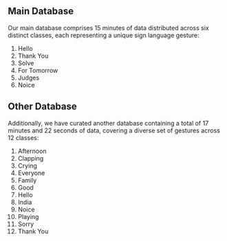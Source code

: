 <section>
    <h2>Main Database</h2>
    <p>Our main database comprises 15 minutes of data distributed across six distinct classes, each representing a unique sign language gesture:</p>
    <ol>
        <li>Hello</li>
        <li>Thank You</li>
        <li>Solve</li>
        <li>For Tomorrow</li>
        <li>Judges</li>
        <li>Noice</li>
    </ol>
</section>

<section>
    <h2>Other Database</h2>
    <p>Additionally, we have curated another database containing a total of 17 minutes and 22 seconds of data, covering a diverse set of gestures across 12 classes:</p>
    <ol>
        <li>Afternoon</li>
        <li>Clapping</li>
        <li>Crying</li>
        <li>Everyone</li>
        <li>Family</li>
        <li>Good</li>
        <li>Hello</li>
        <li>India</li>
        <li>Noice</li>
        <li>Playing</li>
        <li>Sorry</li>
        <li>Thank You</li>
    </ol>
</section>
